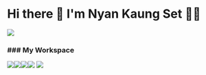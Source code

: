 # Hi there :wave: I'm Nyan Kaung Set :man_technologist:

<img src="https://github-profile-summary-cards.vercel.app/api/cards/profile-details?username=NyanKaungSet&theme=vue">

<h3 style="align-item:center;">### My Workspace</h3>
<img src="https://img.shields.io/badge/Windows-0078D6?style=for-the-badge&logo=windows&logoColor=white"><img src="https://img.shields.io/badge/hp%20laptop-0096D6?style=for-the-badge&logo=hp&logoColor=white"><img src="https://img.shields.io/badge/Intel%20Core_i5_10th-0071C5?style=for-the-badge&logo=intel&logoColor=white"><img src="https://img.shields.io/badge/Visual_Studio_Code-0078D4?style=for-the-badge&logo=visual%20studio%20code&logoColor=white">


<img src="https://img.shields.io/badge/Made%20with-Markdown-1f425f.svg">
